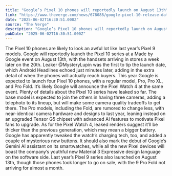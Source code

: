 ```yaml
---
title: "Google’s Pixel 10 phones will reportedly launch on August 13th"
link: "https://www.theverge.com/news/678088/google-pixel-10-release-date-launch-august"
date: "2025-06-02T16:30:51.000Z"
source: "The Verge"
description: "Google’s Pixel 10 phones will reportedly launch on August 13th - Latest insights and analysis"
pubDate: "2025-06-02T16:30:51.000Z"
---
```


The Pixel 10 phones are likely to look an awful lot like last year’s Pixel 9 models.
Google will reportedly launch the Pixel 10 series at a Made by Google event on August 13th, with the handsets arriving in stores a week later on the 20th.
Leaker @MysteryLupin was the first to tip the launch date, which Android Headlines echoed just minutes later, adding in the extra detail of when the phones will actually reach buyers.
 This year Google is expected to launch four Pixel 10 phones, with a regular model, Pro, Pro XL, and Pro Fold.
 It’s likely Google will announce the Pixel Watch 4 at the same event.
Plenty of details about the Pixel 10 series have leaked so far.
 The base model is expected to join the others in having three cameras, adding a telephoto to its lineup, but will make some camera quality tradeoffs to get there.
 The Pro models, including the Fold, are rumored to change less, with near-identical camera hardware and designs to last year, leaning instead on an upgraded Tensor G5 chipset with advanced AI features to motivate Pixel fans to upgrade.
As for the Pixel Watch 4, leaked renders suggest it’ll be thicker than the previous generation, which may mean a bigger battery.
 Google has apparently tweaked the watch’s charging tech, too, and added a couple of mysterious new buttons.
 It should also mark the debut of Google’s Gemini AI assistant on its smartwatches, while all the new Pixel devices will boast the company’s youthful new Material 3 Expressive design language on the software side.
Last year’s Pixel 9 series also launched on August 13th, though those phones took longer to go on sale, with the 9 Pro Fold not arriving for almost a month.